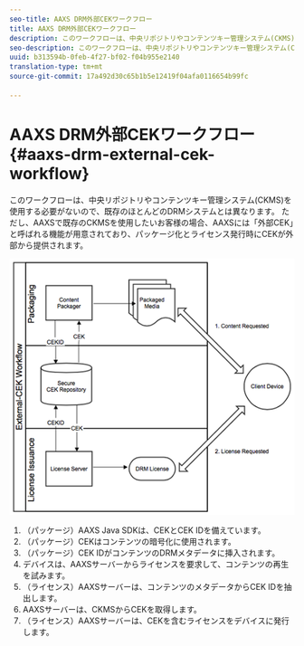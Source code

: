 ```yaml
---
seo-title: AAXS DRM外部CEKワークフロー
title: AAXS DRM外部CEKワークフロー
description: このワークフローは、中央リポジトリやコンテンツキー管理システム(CKMS)を使用する必要がないので、既存のほとんどのDRMシステムとは別のものです。
seo-description: このワークフローは、中央リポジトリやコンテンツキー管理システム(CKMS)を使用する必要がないので、既存のほとんどのDRMシステムとは別のものです。
uuid: b313594b-0feb-4f27-bf02-f04b955e2140
translation-type: tm+mt
source-git-commit: 17a492d30c65b1b5e12419f04afa0116654b99fc

---
```



# AAXS DRM外部CEKワークフロー{#aaxs-drm-external-cek-workflow}

このワークフローは、中央リポジトリやコンテンツキー管理システム(CKMS)を使用する必要がないので、既存のほとんどのDRMシステムとは異なります。 ただし、AAXSで既存のCKMSを使用したいお客様の場合、AAXSには「外部CEK」と呼ばれる機能が用意されており、パッケージ化とライセンス発行時にCEKが外部から提供されます。

![](assets/ECEK_Workflow.PNG)

1. （パッケージ）AAXS Java SDKは、CEKとCEK IDを備えています。
1. （パッケージ）CEKはコンテンツの暗号化に使用されます。
1. （パッケージ）CEK IDがコンテンツのDRMメタデータに挿入されます。
1. デバイスは、AAXSサーバーからライセンスを要求して、コンテンツの再生を試みます。
1. （ライセンス）AAXSサーバーは、コンテンツのメタデータからCEK IDを抽出します。
1. AAXSサーバーは、CKMSからCEKを取得します。
1. （ライセンス）AAXSサーバーは、CEKを含むライセンスをデバイスに発行します。
